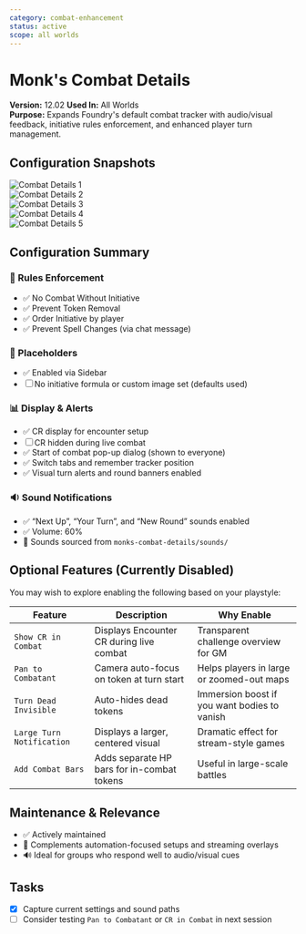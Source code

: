 ```yaml
---
category: combat-enhancement
status: active
scope: all worlds
---
```


# Monk's Combat Details

**Version:** 12.02
**Used In:** All Worlds  
**Purpose:** Expands Foundry's default combat tracker with audio/visual feedback, initiative rules enforcement, and enhanced player turn management.

## Configuration Snapshots

![Combat Details 1](./MonksCombatDetails-a.png)  
![Combat Details 2](./MonksCombatDetails-b.png)  
![Combat Details 3](./MonksCombatDetails-c.png)  
![Combat Details 4](./MonksCombatDetails-d.png)  
![Combat Details 5](./MonksCombatDetails-e.png)

## Configuration Summary

### 🔐 Rules Enforcement
- ✅ No Combat Without Initiative
- ✅ Prevent Token Removal
- ✅ Order Initiative by player
- ✅ Prevent Spell Changes (via chat message)

### 🎯 Placeholders
- ✅ Enabled via Sidebar
- ☐ No initiative formula or custom image set (defaults used)

### 📊 Display & Alerts
- ✅ CR display for encounter setup
- ☐ CR hidden during live combat
- ✅ Start of combat pop-up dialog (shown to everyone)
- ✅ Switch tabs and remember tracker position
- ✅ Visual turn alerts and round banners enabled

### 🔉 Sound Notifications
- ✅ “Next Up”, “Your Turn”, and “New Round” sounds enabled
- ✅ Volume: 60%
- 🎵 Sounds sourced from `monks-combat-details/sounds/`

## Optional Features (Currently Disabled)

You may wish to explore enabling the following based on your playstyle:

| Feature | Description | Why Enable |
|--------|-------------|------------|
| `Show CR in Combat` | Displays Encounter CR during live combat | Transparent challenge overview for GM |
| `Pan to Combatant` | Camera auto-focus on token at turn start | Helps players in large or zoomed-out maps |
| `Turn Dead Invisible` | Auto-hides dead tokens | Immersion boost if you want bodies to vanish |
| `Large Turn Notification` | Displays a larger, centered visual | Dramatic effect for stream-style games |
| `Add Combat Bars` | Adds separate HP bars for in-combat tokens | Useful in large-scale battles

## Maintenance & Relevance

- ✅ Actively maintained
- 🧠 Complements automation-focused setups and streaming overlays
- 🔊 Ideal for groups who respond well to audio/visual cues

## Tasks

- [x] Capture current settings and sound paths
- [ ] Consider testing `Pan to Combatant` or `CR in Combat` in next session
